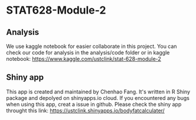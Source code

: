 # STAT628-Module-2

## Analysis
We use kaggle notebook for easier collaborate in this project. You can check our code for analysis in the analysis/code folder or in kaggle notebook: https://www.kaggle.com/ustclink/stat-628-module-2

## Shiny app 
This app is created and maintained by Chenhao Fang. It's written in R Shiny package and depolyed on shinyapps.io cloud. If you encountered any bugs when using this app, creat a issue in github. 
Please check the shiny app throught this link: https://ustclink.shinyapps.io/bodyfatcalculater/